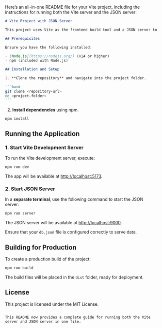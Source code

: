 Here’s an all-in-one README file for your Vite project, including the instructions for running both the Vite server and the JSON server:

````markdown
# Vite Project with JSON Server

This project uses Vite as the frontend build tool and a JSON server to simulate a backend database.

## Prerequisites

Ensure you have the following installed:

- [Node.js](https://nodejs.org/) (v14 or higher)
- npm (included with Node.js)

## Installation and Setup

1. **Clone the repository** and navigate into the project folder.

```bash
git clone <repository-url>
cd <project-folder>
```
````

2. **Install dependencies** using npm.

```bash
npm install
```

## Running the Application

### 1. Start Vite Development Server

To run the Vite development server, execute:

```bash
npm run dev
```

The app will be available at [http://localhost:5173](http://localhost:5173).

### 2. Start JSON Server

In a **separate terminal**, use the following command to start the JSON server:

```bash
npm run server
```

The JSON server will be available at [http://localhost:9000](http://localhost:9000).

Ensure that your `db.json` file is configured correctly to serve data.

## Building for Production

To create a production build of the project:

```bash
npm run build
```

The build files will be placed in the `dist` folder, ready for deployment.

## License

This project is licensed under the MIT License.

```

This README now provides a complete guide for running both the Vite server and JSON server in one file.
```
